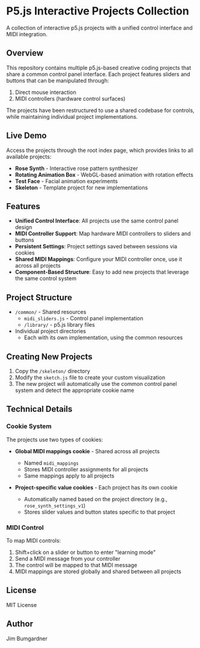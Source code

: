 # P5.js Interactive Projects Collection

A collection of interactive p5.js projects with a unified control interface and MIDI integration.

## Overview

This repository contains multiple p5.js-based creative coding projects that share a common control panel interface. Each project features sliders and buttons that can be manipulated through:

1. Direct mouse interaction
2. MIDI controllers (hardware control surfaces)

The projects have been restructured to use a shared codebase for controls, while maintaining individual project implementations.

## Live Demo

Access the projects through the root index page, which provides links to all available projects:

- **Rose Synth** - Interactive rose pattern synthesizer
- **Rotating Animation Box** - WebGL-based animation with rotation effects
- **Test Face** - Facial animation experiments
- **Skeleton** - Template project for new implementations

## Features

- **Unified Control Interface**: All projects use the same control panel design
- **MIDI Controller Support**: Map hardware MIDI controllers to sliders and buttons
- **Persistent Settings**: Project settings saved between sessions via cookies
- **Shared MIDI Mappings**: Configure your MIDI controller once, use it across all projects
- **Component-Based Structure**: Easy to add new projects that leverage the same control system

## Project Structure

- `/common/` - Shared resources
  - `midi_sliders.js` - Control panel implementation
  - `/library/` - p5.js library files
- Individual project directories
  - Each with its own implementation, using the common resources

## Creating New Projects

1. Copy the `/skeleton/` directory
2. Modify the `sketch.js` file to create your custom visualization
3. The new project will automatically use the common control panel system and detect the appropriate cookie name

## Technical Details

### Cookie System

The projects use two types of cookies:
- **Global MIDI mappings cookie** - Shared across all projects
  - Named `midi_mappings`
  - Stores MIDI controller assignments for all projects
  - Same mappings apply to all projects

- **Project-specific value cookies** - Each project has its own cookie
  - Automatically named based on the project directory (e.g., `rose_synth_settings_v1`)
  - Stores slider values and button states specific to that project

### MIDI Control

To map MIDI controls:
1. Shift+click on a slider or button to enter "learning mode"
2. Send a MIDI message from your controller
3. The control will be mapped to that MIDI message
4. MIDI mappings are stored globally and shared between all projects

## License

MIT License

## Author

Jim Bumgardner